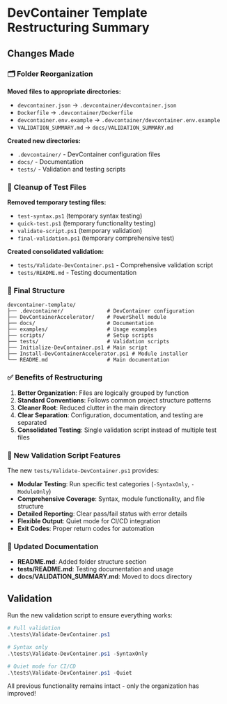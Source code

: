 # DevContainer Template Restructuring Summary

## Changes Made

### 🗂️ **Folder Reorganization**

**Moved files to appropriate directories:**
- `devcontainer.json` → `.devcontainer/devcontainer.json`
- `Dockerfile` → `.devcontainer/Dockerfile`  
- `devcontainer.env.example` → `.devcontainer/devcontainer.env.example`
- `VALIDATION_SUMMARY.md` → `docs/VALIDATION_SUMMARY.md`

**Created new directories:**
- `.devcontainer/` - DevContainer configuration files
- `docs/` - Documentation 
- `tests/` - Validation and testing scripts

### 🧹 **Cleanup of Test Files**

**Removed temporary testing files:**
- `test-syntax.ps1` (temporary syntax testing)
- `quick-test.ps1` (temporary functionality testing)
- `validate-script.ps1` (temporary validation)
- `final-validation.ps1` (temporary comprehensive test)

**Created consolidated validation:**
- `tests/Validate-DevContainer.ps1` - Comprehensive validation script
- `tests/README.md` - Testing documentation

### 📁 **Final Structure**

```
devcontainer-template/
├── .devcontainer/              # DevContainer configuration
├── DevContainerAccelerator/    # PowerShell module  
├── docs/                       # Documentation
├── examples/                   # Usage examples
├── scripts/                    # Setup scripts
├── tests/                      # Validation scripts
├── Initialize-DevContainer.ps1 # Main script
├── Install-DevContainerAccelerator.ps1 # Module installer
└── README.md                   # Main documentation
```

### ✅ **Benefits of Restructuring**

1. **Better Organization**: Files are logically grouped by function
2. **Standard Conventions**: Follows common project structure patterns
3. **Cleaner Root**: Reduced clutter in the main directory  
4. **Clear Separation**: Configuration, documentation, and testing are separated
5. **Consolidated Testing**: Single validation script instead of multiple test files

### 🧪 **New Validation Script Features**

The new `tests/Validate-DevContainer.ps1` provides:
- **Modular Testing**: Run specific test categories (`-SyntaxOnly`, `-ModuleOnly`)
- **Comprehensive Coverage**: Syntax, module functionality, and file structure
- **Detailed Reporting**: Clear pass/fail status with error details
- **Flexible Output**: Quiet mode for CI/CD integration
- **Exit Codes**: Proper return codes for automation

### 📖 **Updated Documentation**

- **README.md**: Added folder structure section
- **tests/README.md**: Testing documentation and usage
- **docs/VALIDATION_SUMMARY.md**: Moved to docs directory

## Validation

Run the new validation script to ensure everything works:

```powershell
# Full validation
.\tests\Validate-DevContainer.ps1

# Syntax only
.\tests\Validate-DevContainer.ps1 -SyntaxOnly

# Quiet mode for CI/CD
.\tests\Validate-DevContainer.ps1 -Quiet
```

All previous functionality remains intact - only the organization has improved!
